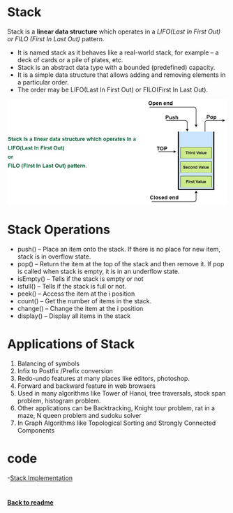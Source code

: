 # Stack
Stack is a **linear data structure** which operates in a *LIFO(Last In First Out) or  FILO (First In Last Out)* pattern.
- It is named stack as it behaves like a real-world stack, for example – a deck of cards or a pile of plates, etc.
- Stack is an abstract data type with a bounded (predefined) capacity.
- It is a simple data structure that allows adding and removing elements in a particular order.
- The order may be LIFO(Last In First Out) or FILO(First In Last Out).

![](../img/stack-data-structure-diagram.jpg)

# Stack Operations
- push() –  Place an item onto the stack. If there is no place for new item, stack is in overflow state.
- pop() – Return the item at the top of the stack and then remove it. If pop is called when stack is empty, it is in an underflow state.
- isEmpty() –  Tells if the stack is empty or not
- isfull() – Tells if the stack is full or not.
- peek() – Access the item at the i position
- count() – Get the number of items in the stack.
- change() – Change the item at the i position
- display() – Display all items in the stack

# Applications of Stack

1. Balancing of symbols
2. Infix to Postfix /Prefix conversion
3. Redo-undo features at many places like editors, photoshop.
4. Forward and backward feature in web browsers
5. Used in many algorithms like Tower of Hanoi, tree traversals, stock span problem, histogram problem.
6. Other applications can be Backtracking, Knight tour problem, rat in a maze, N queen problem and sudoku solver
7. In Graph Algorithms like Topological Sorting and Strongly Connected Components

# code
-[Stack Implementation](stack1.cpp)

# 
[**Back to readme**](../README.md)